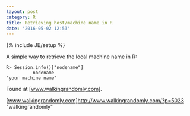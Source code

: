 ```yaml
---
layout: post
category: R
title: Retrieving host/machine name in R
date: '2016-05-02 12:53'
---
```


{% include JB/setup %}

A simple way to retrieve the local machine name in R:

~~~~
R> Session.info()["nodename"]
          nodename
"your machine name"
~~~~

Found at [www.walkingrandomly.com].

[www.walkingrandomly.com]http://www.walkingrandomly.com/?p=5023 "walkingrandomly"
